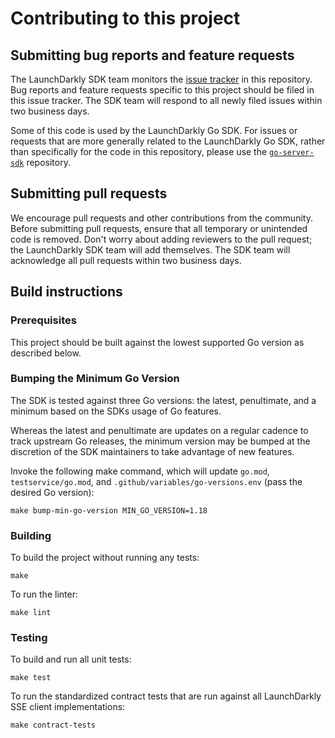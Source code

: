 # Contributing to this project
 
## Submitting bug reports and feature requests

The LaunchDarkly SDK team monitors the [issue tracker](https://github.com/MarkDin/eventsource/issues) in this repository. Bug reports and feature requests specific to this project should be filed in this issue tracker. The SDK team will respond to all newly filed issues within two business days.

Some of this code is used by the LaunchDarkly Go SDK. For issues or requests that are more generally related to the LaunchDarkly Go SDK, rather than specifically for the code in this repository, please use the [`go-server-sdk`](https://github.com/launchdarkly/go-server-sdk) repository.
 
## Submitting pull requests
 
We encourage pull requests and other contributions from the community. Before submitting pull requests, ensure that all temporary or unintended code is removed. Don't worry about adding reviewers to the pull request; the LaunchDarkly SDK team will add themselves. The SDK team will acknowledge all pull requests within two business days.
 
## Build instructions
 
### Prerequisites

This project should be built against the lowest supported Go version as described below.

### Bumping the Minimum Go Version

The SDK is tested against three Go versions: the latest, penultimate, and a minimum based on the SDKs usage of Go features.

Whereas the latest and penultimate are updates on a regular cadence to track upstream Go releases, the minimum version
may be bumped at the discretion of the SDK maintainers to take advantage of new features.

Invoke the following make command, which will update `go.mod`, `testservice/go.mod`, and
`.github/variables/go-versions.env` (pass the desired Go version):
```shell
make bump-min-go-version MIN_GO_VERSION=1.18
```

### Building

To build the project without running any tests:
```
make
```

To run the linter:
```
make lint
```

### Testing
 
To build and run all unit tests:
```
make test
```

To run the standardized contract tests that are run against all LaunchDarkly SSE client implementations:
```
make contract-tests
```
